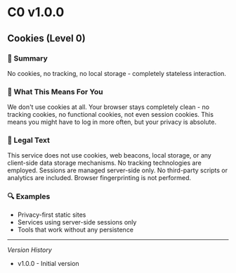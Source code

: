 # C0 v1.0.0

## Cookies (Level 0)

### 📌 Summary
No cookies, no tracking, no local storage - completely stateless interaction.

### 👤 What This Means For You
We don't use cookies at all. Your browser stays completely clean - no tracking cookies, no functional cookies, not even session cookies. This means you might have to log in more often, but your privacy is absolute.

### 📜 Legal Text
This service does not use cookies, web beacons, local storage, or any client-side data storage mechanisms. No tracking technologies are employed. Sessions are managed server-side only. No third-party scripts or analytics are included. Browser fingerprinting is not performed.

### 🔍 Examples
- Privacy-first static sites
- Services using server-side sessions only
- Tools that work without any persistence

---
*Version History*
- v1.0.0 - Initial version